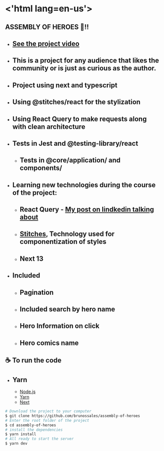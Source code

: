 # <'html lang=en-us'> 

## ASSEMBLY OF HEROES 🚀!!

- ## [See the project video](https://ufcbr-my.sharepoint.com/:v:/g/personal/bruno_particular25_alu_ufc_br/EWbpwU6LHS9AjH1TuWr9vHEB0lGt-sGmEC4cGm_4ZsrxaQ?e=rYNAwm)
- ## This is a project for any audience that likes the community or is just as curious as the author.

- ## Project using next and typescript

- ## Using @stitches/react for the stylization

- ## Using React Query to make requests along with clean architecture 

- ## Tests in Jest and @testing-library/react

  - ## Tests in @core/application/ and components/

- ## Learning new technologies during the course of the project:

  - ## React Query - [My post on lindkedin talking about](https://www.linkedin.com/posts/bruno-sales-3a5856202_react-frontinvale-front-activity-7043768246948245504-4WXk?utm_source=share&utm_medium=member_desktop)

  - ## [Stitches](https://stitches.dev/), Technology used for componentization of styles

  - ## Next 13
- ## Included

  - ## Pagination
  -  ## Included search by hero name

  - ## Hero Information on click

  - ## Hero comics name

<h2>☕ To run the code </h2>

- <h2>Yarn</h2>

  - [Node.js](https://nodejs.org/en/)
  - [Yarn](https://yarnpkg.com/)
  - [Next](https://nextjs.org/)

```bash
# Download the project to your computer
$ git clone https://github.com/brunossales/assembly-of-heroes
# Enter the root folder of the project
$ cd assembly-of-heroes
# install the dependencies
$ yarn install
# All ready to start the server
$ yarn dev
